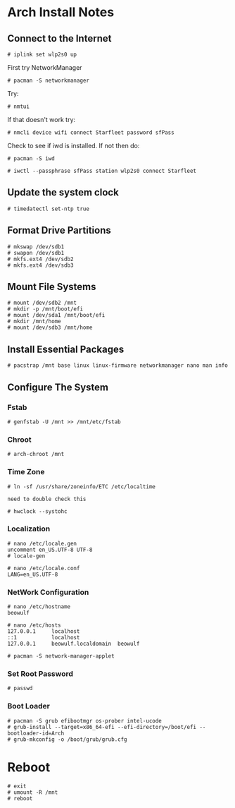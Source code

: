 # Arch Install Notes

## Connect to the Internet

  `# iplink set wlp2s0 up`

  First try NetworkManager

  `# pacman -S networkmanager`

  Try:

  `# nmtui`

  If that doesn't work try:

  `# nmcli device wifi connect Starfleet password sfPass`

  Check to see if iwd is installed. If not then do:

  `# pacman -S iwd`

  `# iwctl --passphrase sfPass station wlp2s0 connect Starfleet`
  
## Update the system clock

  `# timedatectl set-ntp true`
  
## Format Drive Partitions
  ```
  # mkswap /dev/sdb1
  # swapon /dev/sdb1
  # mkfs.ext4 /dev/sdb2
  # mkfs.ext4 /dev/sdb3
  ```
  
## Mount File Systems

  ```
  # mount /dev/sdb2 /mnt
  # mkdir -p /mnt/boot/efi
  # mount /dev/sda1 /mnt/boot/efi
  # mkdir /mnt/home
  # mount /dev/sdb3 /mnt/home
  ```
  
## Install Essential Packages
  
  `# pacstrap /mnt base linux linux-firmware networkmanager nano man info`
  
  
## Configure The System

  ### Fstab
    
    # genfstab -U /mnt >> /mnt/etc/fstab
    
  ### Chroot
    
    # arch-chroot /mnt
    
    
  ### Time Zone
    
    # ln -sf /usr/share/zoneinfo/ETC /etc/localtime 
    
    need to double check this
    
    # hwclock --systohc
    
  ### Localization
    # nano /etc/locale.gen
    uncomment en_US.UTF-8 UTF-8
    # locale-gen
    
    # nano /etc/locale.conf
    LANG=en_US.UTF-8
    
  ### NetWork Configuration
    # nano /etc/hostname
    beowulf
    
    # nano /etc/hosts
    127.0.0.1     localhost
    ::1           localhost
    127.0.0.1     beowulf.localdomain  beowulf
    
    # pacman -S network-manager-applet
    
  ### Set Root Password
    # passwd
    
  ### Boot Loader
    # pacman -S grub efibootmgr os-prober intel-ucode
    # grub-install --target=x86_64-efi --efi-directory=/boot/efi --bootloader-id=Arch
    # grub-mkconfig -o /boot/grub/grub.cfg
    
# Reboot
  ```
  # exit
  # umount -R /mnt
  # reboot
  ```

